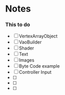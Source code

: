 # Notes

### This to do

- [ ] VertexArrayObject
- [ ] VaoBuilder
- [ ] Shader
- [ ] Text
- [ ] Images
- [ ] Byte Code example
- [ ] Controller Input
- [ ] 
- [ ] 
- [ ] 
